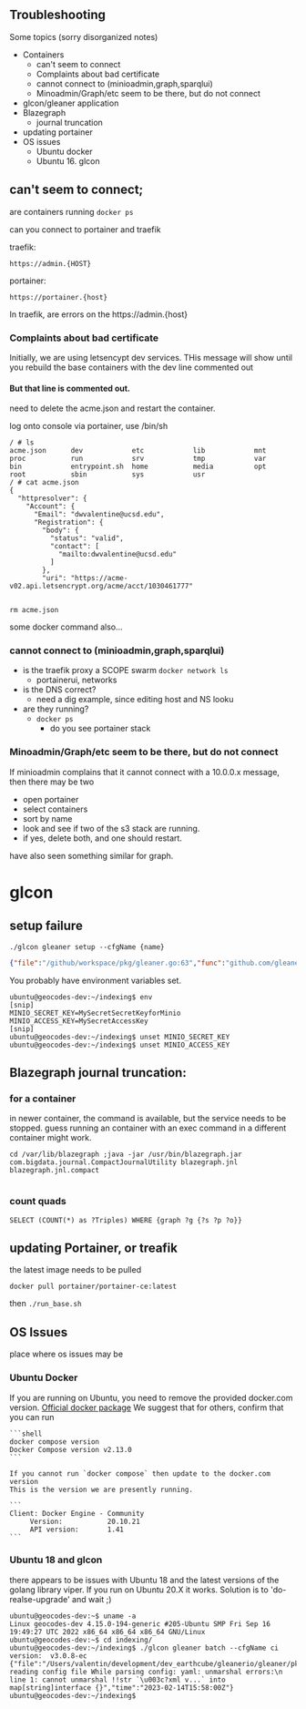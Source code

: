 ## Troubleshooting 

Some topics (sorry disorganized notes)

* Containers
    * can't seem to connect
    * Complaints about bad certificate
    * cannot connect to (minioadmin,graph,sparqlui)
    * Minoadmin/Graph/etc seem to be there, but do not connect
* glcon/gleaner application
* Blazegraph
    *   journal truncation
* updating portainer
* OS issues
    * Ubuntu docker
    * Ubuntu 16. glcon

## can't seem to connect;
are containers running
`docker ps`

can you connect to portainer and traefik

traefik: 
```
https://admin.{HOST}
```

portainer: 
```
https://portainer.{host}
```

In traefik, are  errors on the https://admin.{host}

### Complaints about bad certificate

Initially, we are using letsencypt dev services. THis message will show until you
rebuild the base containers with the dev line commented out

#### But that line is commented out.
  need to delete the acme.json and restart the container.

log onto console via portainer, use /bin/sh
```shell
/ # ls
acme.json      dev            etc            lib            mnt            proc           run            srv            tmp            var
bin            entrypoint.sh  home           media          opt            root           sbin           sys            usr
/ # cat acme.json 
{
  "httpresolver": {
    "Account": {
      "Email": "dwvalentine@ucsd.edu",
      "Registration": {
        "body": {
          "status": "valid",
          "contact": [
            "mailto:dwvalentine@ucsd.edu"
          ]
        },
        "uri": "https://acme-v02.api.letsencrypt.org/acme/acct/1030461777"
        
```

```sheel
rm acme.json
```
 
some docker command also...



### cannot connect to (minioadmin,graph,sparqlui)

* is the traefik proxy a SCOPE swarm
`docker network ls`
  * portainerui, networks
* is the DNS correct?
  * need a dig example, since editing host and NS looku
* are they running?
  * `docker ps`
      * do you see portainer stack 

### Minoadmin/Graph/etc seem to be there, but do not connect
If minioadmin complains that it cannot connect with a 10.0.0.x message, then there 
may be two

* open portainer
* select containers
* sort by name
* look and see if two of the s3 stack are running.
* if yes, delete both, and one should restart.

have also seen something similar for graph.

# glcon

## setup failure 

`./glcon gleaner setup --cfgName {name}`

```json
{"file":"/github/workspace/pkg/gleaner.go:63","func":"github.com/gleanerio/gleaner/pkg.Setup","level":"error","msg":"Connection issue, make sure the minio server is running and accessible.The Access Key Id you provided does not exist in our records.","time":"2022-07-22T19:08:01Z"}
```

You probably have environment variables set.
```shell
ubuntu@geocodes-dev:~/indexing$ env
[snip]
MINIO_SECRET_KEY=MySecretSecretKeyforMinio
MINIO_ACCESS_KEY=MySecretAccessKey
[snip]
ubuntu@geocodes-dev:~/indexing$ unset MINIO_SECRET_KEY
ubuntu@geocodes-dev:~/indexing$ unset MINIO_ACCESS_KEY
```


## Blazegraph journal truncation:


### for a container
in newer container, the command is available, but the service needs to be stopped.
guess running an container with an exec command in a different container might work.

```
cd /var/lib/blazegraph ;java -jar /usr/bin/blazegraph.jar com.bigdata.journal.CompactJournalUtility blazegraph.jnl blazegraph.jnl.compact


```


### count quads 
```text
SELECT (COUNT(*) as ?Triples) WHERE {graph ?g {?s ?p ?o}}
```

## updating Portainer, or treafik

the latest image needs to be pulled

`docker pull portainer/portainer-ce:latest`

then
`./run_base.sh`

## OS Issues
place where  os issues may be 

### Ubuntu Docker
If you are running on Ubuntu, you need to remove the provided docker.com version. [Official docker package](https://docs.docker.com/engine/install/ubuntu/)
We suggest that for others, confirm that you can run

    ```shell
    docker compose version
    Docker Compose version v2.13.0
    ```

    If you cannot run `docker compose` then update to the docker.com version
    This is the version we are presently running.

    ```    
    Client: Docker Engine - Community
         Version:           20.10.21
         API version:       1.41
    ```

### Ubuntu 18 and glcon
there appears to be issues with Ubuntu 18 and the latest versions of the golang library viper.
If you run on Ubuntu 20.X it works.
Solution is to 'do-realse-upgrade' and wait ;)

```shell
ubuntu@geocodes-dev:~$ uname -a
Linux geocodes-dev 4.15.0-194-generic #205-Ubuntu SMP Fri Sep 16 19:49:27 UTC 2022 x86_64 x86_64 x86_64 GNU/Linux
ubuntu@geocodes-dev:~$ cd indexing/
ubuntu@geocodes-dev:~/indexing$ ./glcon gleaner batch --cfgName ci
version:  v3.0.8-ec
{"file":"/Users/valentin/development/dev_earthcube/gleanerio/gleaner/pkg/cli/gleaner.go:71","func":"github.com/gleanerio/gleaner/pkg/cli.initGleanerConfig","level":"fatal","msg":"error reading config file While parsing config: yaml: unmarshal errors:\n  line 1: cannot unmarshal !!str `\u003c?xml v...` into map[string]interface {}","time":"2023-02-14T15:58:00Z"}
ubuntu@geocodes-dev:~/indexing$
 ```


